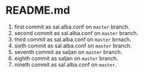# README.md

1. first commit as sal.alba.conf on `master` branch.
2. second commit as sal.alba.conf on `master` branch.
3. third commit as sal.alba.conf on `master` brnach.
5. sixth commit as sal.alba.conf on `master` branch.
6. seventh commit as saljan on `master` branch.
7. eighth commit as saljan on `master` branch.
8. nineth commit as sal.alba.conf on `master`.
